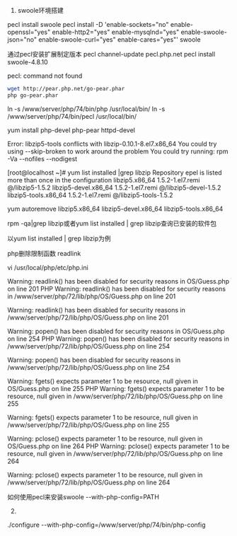 

01. swoole环境搭建



pecl install swoole
pecl install -D 'enable-sockets="no" enable-openssl="yes" enable-http2="yes" enable-mysqlnd="yes" enable-swoole-json="no" enable-swoole-curl="yes" enable-cares="yes"' swoole



通过pecl安装扩展制定版本
pecl channel-update pecl.php.net
pecl install swoole-4.8.10



pecl: command not found
```bash
wget http://pear.php.net/go-pear.phar
php go-pear.phar
```

ln -s /www/server/php/74/bin/php /usr/local/bin/
ln -s /www/server/php/74/bin/pecl /usr/local/bin/


yum install php-devel php-pear httpd-devel

Error: libzip5-tools conflicts with libzip-0.10.1-8.el7.x86_64
 You could try using --skip-broken to work around the problem
 You could try running: rpm -Va --nofiles --nodigest

[root@localhost ~]# yum list installed |grep libzip
Repository epel is listed more than once in the configuration
libzip5.x86_64                         1.5.2-1.el7.remi                @/libzip5-1.5.2
libzip5-devel.x86_64                   1.5.2-1.el7.remi                @/libzip5-devel-1.5.2
libzip5-tools.x86_64                   1.5.2-1.el7.remi                @/libzip5-tools-1.5.2

yum autoremove libzip5.x86_64 libzip5-devel.x86_64 libzip5-tools.x86_64 


rpm -qa|grep libzip或者yum list installed | grep libzip查询已安装的软件包

以yum list installed | grep libzip为例

php删除限制函数
readlink

vi /usr/local/php/etc/php.ini



Warning: readlink() has been disabled for security reasons in OS/Guess.php on line 201
PHP Warning:  readlink() has been disabled for security reasons in /www/server/php/72/lib/php/OS/Guess.php on line 201

Warning: readlink() has been disabled for security reasons in /www/server/php/72/lib/php/OS/Guess.php on line 201

Warning: popen() has been disabled for security reasons in OS/Guess.php on line 254
PHP Warning:  popen() has been disabled for security reasons in /www/server/php/72/lib/php/OS/Guess.php on line 254

Warning: popen() has been disabled for security reasons in /www/server/php/72/lib/php/OS/Guess.php on line 254

Warning: fgets() expects parameter 1 to be resource, null given in OS/Guess.php on line 255
PHP Warning:  fgets() expects parameter 1 to be resource, null given in /www/server/php/72/lib/php/OS/Guess.php on line 255

Warning: fgets() expects parameter 1 to be resource, null given in /www/server/php/72/lib/php/OS/Guess.php on line 255

Warning: pclose() expects parameter 1 to be resource, null given in OS/Guess.php on line 264
PHP Warning:  pclose() expects parameter 1 to be resource, null given in /www/server/php/72/lib/php/OS/Guess.php on line 264

Warning: pclose() expects parameter 1 to be resource, null given in /www/server/php/72/lib/php/OS/Guess.php on line 264



如何使用pecl来安装swoole
--with-php-config=PATH

02. 

./configure --with-php-config=/www/server/php/74/bin/php-config
